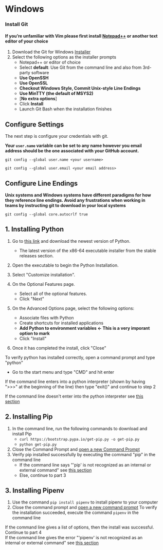 # Windows

### **Install Git**

#### **If you’re unfamiliar with Vim please first install** [**Notepad++**](https://github.com/notepad-plus-plus/notepad-plus-plus/releases/download/v7.8.5/npp.7.8.5.Installer.exe) **or another text editor of your choice** <a id="if-youre-unfamiliar-with-vim-please-first-install-notepad-or-another-text-editor-of-your-choice"></a>

1. Download the Git for Windows [Installer](https://github.com/git-for-windows/git/releases/download/v2.25.1.windows.1/Git-2.25.1-32-bit.exe)​
2. Select the following options as the installer prompts
   * Notepad++ or editor of choice
   * Select **default**: Use Git from the command line and also from 3rd-party software
   * **Use OpenSSH**
   * **Use OpenSSL**
   * **Checkout Windows Style, Commit Unix-style Line Endings**
   * **Use MinTTY \(the default of MSYS2\)**
   * \[**No extra options**\]
   * Click **Install**
   * Launch Git Bash when the installation finishes

## **Configure Settings** <a id="configure-settings"></a>

The next step is configure your credentials with git.

**Your `user.name` variable can be set to any name however you email address should be the one associated with your GitHub account.**

```text
git config --global user.name <your username>
```

```text
git config --global user.email <your email address>
```

## Configure Line Endings <a id="configure-line-endings"></a>

**Unix systems and Windows systems have different paradigms for how they reference line endings. Avoid any frustrations when working in teams  by instructing git to download in your local systems**  


```text
git config --global core.autocrlf true
```

<h2 id='InstallPython'> 1. Installing Python </h2>

1. Go to [this link](https://www.python.org/downloads/windows/) and download the newest version of Python.<br>
   - The latest version of the x86-64 executable installer from the stable releases section.
    
2. Open the executable to begin the Python Installation.
3. Select "Customize installation".
4. On the Optional Features page.<br>
    - Select all of the optional features. <br>
    - Click "Next"
5. On the Advanced Options page, select the following options:
    - Associate files with Python
    - Create shortcuts for installed applications
    - <b>Add Python to environment variables <- This is a very imporant option to mark</b>
    - Click "Install"
6. Once it has completed the install, click "Close"<br>
    
To verify python has installed correctly, open a command prompt and type "python"
<ul id='opencmd'>
    <li> Go to the start menu and type "CMD" and hit enter </li>
</ul> 

If the command line enters into a python interpreter (shown by having ">>>" at the beginning of the line) then type "exit()" and continue to step 2

If the command line doesn't enter into the python interpreter see <a href='#InstallPython'>this section</a>

<h2 id='InstallPip'> 2. Installing Pip </h2>

1. In the command line, run the following commands to download and install Pip<br>
    - `curl https://bootstrap.pypa.io/get-pip.py -o get-pip.py`
    - `python get-pip.py`
2. Close the Command Prompt and <a href='#opencmd'>open a new Command Prompt</a>
3. Verify pip installed successfully by executing the command "pip" in the command line
    - If the command line says "'pip' is not recognized as an internal or external command" see <a href='#InstallPip'>this section</a>
    - Else, continue to part 3
    
<h2 id='InstallPipenv'> 3. Installing Pipenv </h2>

1. Use the command `pip install pipenv` to install pipenv to your computer
2. Close the command prompt and <a href='#opencmd'> open a new command prompt</a>
To verify the installation succeeded, execute the command `pipenv` in the command line

If the command line gives a list of options, then the install was successful. Continue to part 4 <br>
If the command line gives the error "'pipenv' is not recognized as an internal or external command" see <a href='#InstallPipenv'>this section</a>


